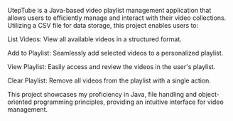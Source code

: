 UtepTube is a Java-based video playlist management application that allows users to efficiently manage and interact with their video collections. 
Utilizing a CSV file for data storage, this project enables users to:

List Videos: View all available videos in a structured format.

Add to Playlist: Seamlessly add selected videos to a personalized playlist.

View Playlist: Easily access and review the videos in the user's playlist.

Clear Playlist: Remove all videos from the playlist with a single action.

This project showcases my proficiency in Java, file handling
and object-oriented programming principles, providing an intuitive interface for video management.
